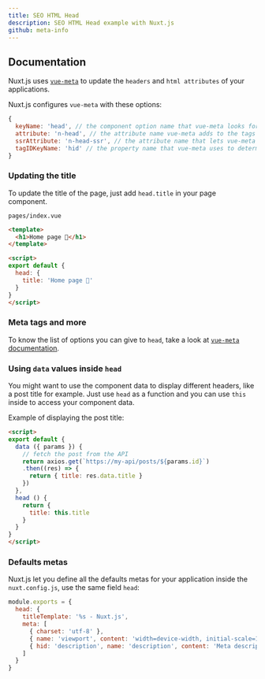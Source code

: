 ```yaml
---
title: SEO HTML Head
description: SEO HTML Head example with Nuxt.js
github: meta-info
---
```


## Documentation

Nuxt.js uses [`vue-meta`](https://github.com/nuxt/vue-meta) to update the `headers` and `html attributes` of your applications.

Nuxt.js configures `vue-meta` with these options:
```js
{
  keyName: 'head', // the component option name that vue-meta looks for meta info on.
  attribute: 'n-head', // the attribute name vue-meta adds to the tags it observes
  ssrAttribute: 'n-head-ssr', // the attribute name that lets vue-meta know that meta info has already been server-rendered
  tagIDKeyName: 'hid' // the property name that vue-meta uses to determine whether to overwrite or append a tag
}
```

### Updating the title

To update the title of the page, just add `head.title` in your page component.

`pages/index.vue`
```html
<template>
  <h1>Home page 🚀</h1>
</template>

<script>
export default {
  head: {
    title: 'Home page 🚀'
  }
}
</script>
```

### Meta tags and more

To know the list of options you can give to `head`, take a look at [`vue-meta` documentation](https://vue-meta.nuxtjs.org/api/#metainfo-properties).

### Using `data` values inside `head`

You might want to use the component data to display different headers, like a post title for example. Just use `head` as a function and you can use `this` inside to access your component data.

Example of displaying the post title:
```html
<script>
export default {
  data ({ params }) {
    // fetch the post from the API
    return axios.get(`https://my-api/posts/${params.id}`)
    .then((res) => {
      return { title: res.data.title }
    })
  },
  head () {
    return {
      title: this.title
    }
  }
}
</script>
```

### Defaults metas

Nuxt.js let you define all the defaults metas for your application inside the `nuxt.config.js`, use the same field `head`:
```js
module.exports = {
  head: {
    titleTemplate: '%s - Nuxt.js',
    meta: [
      { charset: 'utf-8' },
      { name: 'viewport', content: 'width=device-width, initial-scale=1' },
      { hid: 'description', name: 'description', content: 'Meta description' }
    ]
  }
}
```
